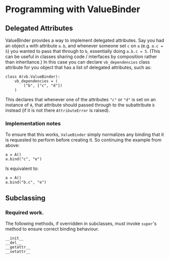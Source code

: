 # Programming with ValueBinder #

## Delegated Attributes ##
ValueBinder provides a way to implement delegated attributes. Say you had an object `a` with attribute `a.b`, and whenever someone set `c` on `a` (e.g. `a.c = 5`) you wanted to pass that through to `b`, essentially doing `a.b.c = 5`. (This can be useful in classes sharing code / interfaces by composition rather than inheritance.) In this case you can declare `vb_dependencies` class attribute for you object that has a list of delegated attributes, such as:

    class A(vb.ValueBinder):
        vb_dependencies = (
            ("b", ["c", "d"])
        )

This declares that whenever one of the attributes `"c"` or `"d"` is set on an instance of `A`, that attribute should passed through to the subattribute `b` instead (if it is not there `AttributeError` is raised).

### Implementation notes ###
To ensure that this works, `ValueBinder` simply normalizes any binding that it is requested to perform before creating it. So continuing the example from above:

    a = A()
    a.bind("c", "e")

Is equivalent to:

    a = A()
    a.bind("b.c", "e")

## Subclassing ##

### Required work. ###

The following methods, if overridden in subclasses, must invoke `super`'s method to ensure correct binding behaviour.

    __init__
    __del__
    __getattr__
    __setattr__
